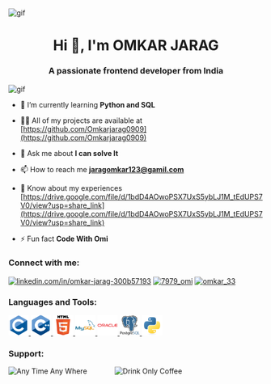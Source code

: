 <img align="center" alt="gif" width="400" src="https://media.tenor.com/sWQwKN-b5voAAAAC/hacked-you-have-been-hacked.gif">
<h1 align="center">Hi 👋, I'm OMKAR JARAG</h1>
<h3 align="center">A passionate frontend developer from India</h3>
<img align="center" alt="gif" width="400" src="https://cdn.dribbble.com/users/1162077/screenshots/3848914/media/320984a9ca58b3c73274c9259ecf6de8.gif">

- 🌱 I’m currently learning **Python and SQL**

- 👨‍💻 All of my projects are available at [https://github.com/Omkarjarag0909](https://github.com/Omkarjarag0909)

- 💬 Ask me about **I can solve It**

- 📫 How to reach me **jaragomkar123@gamil.com**

- 📄 Know about my experiences [https://drive.google.com/file/d/1bdD4AOwoPSX7UxS5ybLJ1M_tEdUPS7V0/view?usp=share_link](https://drive.google.com/file/d/1bdD4AOwoPSX7UxS5ybLJ1M_tEdUPS7V0/view?usp=share_link)

- ⚡ Fun fact **Code With Omi**

<h3 align="left">Connect with me:</h3>
<p align="left">
<a href="https://linkedin.com/in/linkedin.com/in/omkar-jarag-300b57193" target="blank"><img align="center" src="https://raw.githubusercontent.com/rahuldkjain/github-profile-readme-generator/master/src/images/icons/Social/linked-in-alt.svg" alt="linkedin.com/in/omkar-jarag-300b57193" height="30" width="40" /></a>
<a href="https://instagram.com/7979_omi" target="blank"><img align="center" src="https://raw.githubusercontent.com/rahuldkjain/github-profile-readme-generator/master/src/images/icons/Social/instagram.svg" alt="7979_omi" height="30" width="40" /></a>
<a href="https://www.codechef.com/users/omkar_33" target="blank"><img align="center" src="https://cdn.jsdelivr.net/npm/simple-icons@3.1.0/icons/codechef.svg" alt="omkar_33" height="30" width="40" /></a>
</p>

<h3 align="left">Languages and Tools:</h3>
<p align="left"> <a href="https://www.cprogramming.com/" target="_blank" rel="noreferrer"> <img src="https://raw.githubusercontent.com/devicons/devicon/master/icons/c/c-original.svg" alt="c" width="40" height="40"/> </a> <a href="https://www.w3schools.com/cpp/" target="_blank" rel="noreferrer"> <img src="https://raw.githubusercontent.com/devicons/devicon/master/icons/cplusplus/cplusplus-original.svg" alt="cplusplus" width="40" height="40"/> </a> <a href="https://www.w3.org/html/" target="_blank" rel="noreferrer"> <img src="https://raw.githubusercontent.com/devicons/devicon/master/icons/html5/html5-original-wordmark.svg" alt="html5" width="40" height="40"/> </a> <a href="https://www.mysql.com/" target="_blank" rel="noreferrer"> <img src="https://raw.githubusercontent.com/devicons/devicon/master/icons/mysql/mysql-original-wordmark.svg" alt="mysql" width="40" height="40"/> </a> <a href="https://www.oracle.com/" target="_blank" rel="noreferrer"> <img src="https://raw.githubusercontent.com/devicons/devicon/master/icons/oracle/oracle-original.svg" alt="oracle" width="40" height="40"/> </a> <a href="https://www.postgresql.org" target="_blank" rel="noreferrer"> <img src="https://raw.githubusercontent.com/devicons/devicon/master/icons/postgresql/postgresql-original-wordmark.svg" alt="postgresql" width="40" height="40"/> </a> <a href="https://www.python.org" target="_blank" rel="noreferrer"> <img src="https://raw.githubusercontent.com/devicons/devicon/master/icons/python/python-original.svg" alt="python" width="40" height="40"/> </a> </p>

<h3 align="left">Support:</h3>
<p><a href="https://www.buymeacoffee.com/Any Time Any Where"> <img align="left" src="https://cdn.buymeacoffee.com/buttons/v2/default-yellow.png" height="50" width="210" alt="Any Time Any Where" /></a><a href="https://ko-fi.com/Drink Only Coffee"> <img align="left" src="https://cdn.ko-fi.com/cdn/kofi3.png?v=3" height="50" width="210" alt="Drink Only Coffee" /></a></p><br><br>
